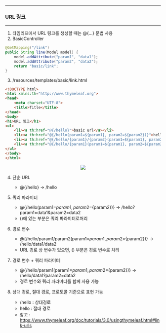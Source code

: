 -----
### URL 링크
-----
1. 타임리프에서 URL 링크를 생성할 때는 @{...} 문법 사용
2. BasicController
```java
@GetMapping("/link")
public String line(Model model) {
    model.addAttribute("param1", "data1");
    model.addAttribute("param2", "data2");
    return "basic/link";
}
```

3. /resources/templates/basic/link.html
```html
<!DOCTYPE html>
<html xmlns:th="http://www.thymeleaf.org">
<head>
    <meta charset="UTF-8">
    <title>Title</title>
</head>
<body>
<h1>URL 링크</h1>
<ul>
    <li><a th:href="@{/hello}">basic url</a></li>
    <li><a th:href="@{/hello(param1=${param1}, param2=${param2})}">hello query param</a></li>
    <li><a th:href="@{/hello/{param1}/{param2}(param1=${param1}, param2=${param2})}">path variable</a></li>
    <li><a th:href="@{/hello/{param1}(param1=${param1}, param2=${param2})}">path variable + query parameter</a></li>
</ul>
</body>
</html>
```
<div align="center">
<img src="https://github.com/sooyounghan/Spring/assets/34672301/67f8c5af-b708-4f49-b68c-4e215d565618">
</div>

4. 단순 URL
   - @{/hello} → /hello

5. 쿼리 파라미터
   - @{/hello(param1=${param1}, param2=${param2})} → /hello?param1=data1&param2=data2
   - ()에 있는 부분은 쿼리 파라미터로처리

6. 경로 변수
   - @{/hello/param1/param2(param1=${param1}, param2=${param2})} → /hello/data1/data2
   - URL 경로 상 변수가 있으면, () 부분은 경로 변수로 처리
     
7. 경로 변수 + 쿼리 파라미터
   - @{/hello/param1(param1=${param1}, param2=${param2})} → /hello/data1?param2=data2
   - 경로 변수와 쿼리 파라미터를 함께 사용 가능

8. 상대 경로, 절대 경로, 프로토콜 기준으로 표현 가능
   - /hello : 상대경로
   - hello : 절대 경로
   - 참고 : https://www.thymeleaf.org/doc/tutorials/3.0/usingthymeleaf.html#link-urls
